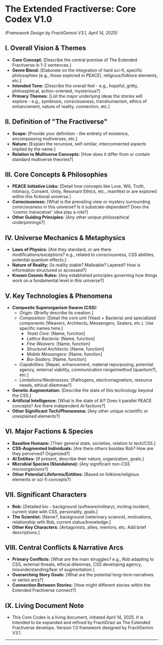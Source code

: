 # The Extended Fractiverse: Core Codex V1.0
*(Framework Design by FractiGemini V3.1, April 14, 2025)*

## I. Overall Vision & Themes
* **Core Concept:** [Describe the central premise of The Extended Fractiverse in 1-2 sentences.]
* **Genre Blend:** [Elaborate on the integration of hard sci-fi, specific philosophies (e.g., those explored in PEACE), religious/folklore elements, etc.]
* **Intended Tone:** [Describe the overall feel - e.g., hopeful, gritty, philosophical, action-oriented, mysterious?]
* **Primary Themes:** [List the major underlying ideas the stories will explore - e.g., symbiosis, consciousness, transhumanism, ethics of enhancement, nature of reality, connection, etc.]

## II. Definition of "The Fractiverse"
* **Scope:** [Provide your definition - the entirety of existence, encompassing multiverses, etc.]
* **Nature:** [Explain the recursive, self-similar, interconnected aspects implied by the name.]
* **Relation to Multiverse Concepts:** [How does it differ from or contain standard multiverse theories?]

## III. Core Concepts & Philosophies
* **PEACE Initiative Links:** [Detail how concepts like Love, Will, Truth, Intimacy, Consent, Unity, Resonant Ethics, etc., manifest or are explored within this fictional universe.]
* **Consciousness:** [What is the prevailing view or mystery surrounding consciousness in this universe? Is it substrate-dependent? Does the 'cosmic transceiver' idea play a role?]
* **Other Guiding Principles:** [Any other unique philosophical underpinnings?]

## IV. Universe Mechanics & Metaphysics
* **Laws of Physics:** [Are they standard, or are there modifications/exceptions? e.g., related to consciousness, CSS abilities, potential quantum effects.]
* **Nature of Reality:** [Is reality stable? Malleable? Layered? How is information structured or accessed?]
* **Known Cosmic Rules:** [Any established principles governing how things work on a fundamental level in this universe?]

## V. Key Technologies & Phenomena
* **Composite Superorganism Swarm (CSS):**
    * *Origin:* [Briefly describe its creation.]
    * *Composition:* [Detail the core unit (Yeast + Bacteria) and specialized components (Weavers, Architects, Messengers, Sealers, etc.). Use specific names here.]
        * *Yeast Core:* [Name, function]
        * *Lattice Bacteria:* [Name, function]
        * *Fine Weavers:* [Name, function]
        * *Structural Architects:* [Name, function]
        * *Mobile Messengers:* [Name, function]
        * *Bio-Sealers:* [Name, function]
    * *Capabilities:* [Repair, enhancement, material repurposing, potential agency, external viability, communication range/method (quantum?), etc.]
    * *Limitations/Weaknesses:* [Pathogens, electromagnetism, resource needs, ethical dilemmas?]
* **Genetic Augmentation:** [Describe the state of this technology beyond the CSS.]
* **Artificial Intelligence:** [What is the state of AI? Does it parallel PEACE concepts? Are there independent AI factions?]
* **Other Significant Tech/Phenomena:** [Any other unique scientific or unexplained elements?]

## VI. Major Factions & Species
* **Baseline Humans:** [Their general state, societies, relation to tech/CSS.]
* **CSS-Augmented Individuals:** [Are there others besides Rob? How are they perceived? Organized?]
* **AI Entities:** [If present, describe their nature, organization, goals.]
* **Microbial Species (Standalone):** [Any significant non-CSS microorganisms?]
* **Other Potential Lifeforms/Entities:** [Based on folklore/religious elements or sci-fi concepts?]

## VII. Significant Characters
* **Rob:** [Detailed bio - background (software/military), inciting incident, current state with CSS, personality, goals.]
* **The Scientist:** [Name?, background (veterinary science), motivations, relationship with Rob, current status/knowledge.]
* **Other Key Characters:** [Antagonists, allies, mentors, etc. Add brief descriptions.]

## VIII. Central Conflicts & Narrative Arcs
* **Primary Conflicts:** [What are the main struggles? e.g., Rob adapting to CSS, external threats, ethical dilemmas, CSS developing agency, misunderstanding/fear of augmentation.]
* **Overarching Story Goals:** [What are the potential long-term narratives or series arcs?]
* **Connection Between Stories:** [How might different stories within the Extended Fractiverse connect?]

## IX. Living Document Note
* This Core Codex is a living document, initiated April 14, 2025. It is intended to be expanded and refined by FractiGrazi as The Extended Fractiverse develops. Version 1.0 framework designed by FractiGemini V3.1.

---
